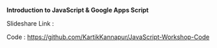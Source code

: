 **Introduction to JavaScript & Google Apps Script**

Slideshare Link : 

Code : https://github.com/KartikKannapur/JavaScript-Workshop-Code